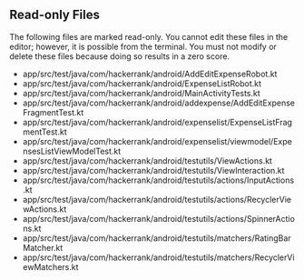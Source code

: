 ## Read-only Files
The following files are marked read-only. You cannot edit these files
in the editor; however, it is possible from the terminal. You must not
modify or delete these files because doing so results in a zero score.

* app/src/test/java/com/hackerrank/android/AddEditExpenseRobot.kt
* app/src/test/java/com/hackerrank/android/ExpenseListRobot.kt
* app/src/test/java/com/hackerrank/android/MainActivityTests.kt
* app/src/test/java/com/hackerrank/android/addexpense/AddEditExpenseFragmentTest.kt
* app/src/test/java/com/hackerrank/android/expenselist/ExpenseListFragmentTest.kt
* app/src/test/java/com/hackerrank/android/expenselist/viewmodel/ExpensesListViewModelTest.kt
* app/src/test/java/com/hackerrank/android/testutils/ViewActions.kt
* app/src/test/java/com/hackerrank/android/testutils/ViewInteraction.kt
* app/src/test/java/com/hackerrank/android/testutils/actions/InputActions.kt
* app/src/test/java/com/hackerrank/android/testutils/actions/RecyclerViewActions.kt
* app/src/test/java/com/hackerrank/android/testutils/actions/SpinnerActions.kt
* app/src/test/java/com/hackerrank/android/testutils/matchers/RatingBarMatcher.kt
* app/src/test/java/com/hackerrank/android/testutils/matchers/RecyclerViewMatchers.kt